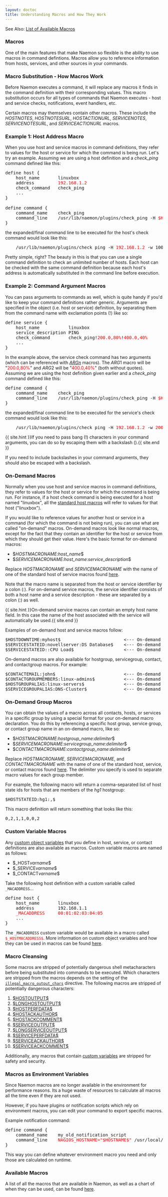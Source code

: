 ```yaml
---
layout: doctoc
title: Understanding Macros and How They Work
---
```


<span class="glyphicon glyphicon-arrow-right"></span> See Also: <a href="macrolist.html">List of Available Macros</a>



### Macros

One of the main features that make Naemon so flexible is the ability to use macros in command
defintions. Macros allow you to reference information from hosts, services, and other sources in your commands.



### Macro Substitution - How Macros Work

Before Naemon executes a command, it will replace any macros it finds in the command definition
with their corresponding values. This macro substitution occurs for all types of commands
that Naemon executes - host and service checks, notifications, event handlers, etc.

Certain macros may themselves contain other macros.
These include the $HOSTNOTES$, $HOSTNOTESURL$, $HOSTACTIONURL$, $SERVICENOTES$, $SERVICENOTESURL$, and $SERVICEACTIONURL$ macros.



### Example 1: Host Address Macro

When you use host and service macros in command definitions, they refer to values for the host or service
for which the command is being run. Let's try an example.
Assuming we are using a host definition and a <i>check_ping</i> command defined like this:

<pre>
define host {
    host_name       linuxbox
    address         <font color="red">192.168.1.2</font>
    check_command   check_ping
    ...
}

define command {
    command_name    check_ping
    command_line    /usr/lib/naemon/plugins/check_ping -H <font color="red">$HOSTADDRESS$</font> -w 100.0,90% -c 200.0,60%
}
</pre>

the expanded/final command line to be executed for the host's check command would look like this:

<pre>
    /usr/lib/naemon/plugins/check_ping -H <font color="red">192.168.1.2</font> -w 100.0,90% -c 200.0,60%
</pre>

Pretty simple, right?
The beauty in this is that you can use a single command definition to check an unlimited
number of hosts. Each host can be checked with the same command definition because each
host's address is automatically substituted in the command line before execution.



### Example 2: Command Argument Macros

You can pass arguments to commands as well, which is quite handy if you'd like to keep
your command definitions rather generic. Arguments are specified in the object
(i.e. host or service) definition, by separating them from the command name with
exclamation points (!) like so:

<pre>
define service {
    host_name           linuxbox
    service_description PING
    check_command       check_ping!<font color="red">200.0,80%</font>!<font color="red">400.0,40%</font>
    ...
}
</pre>

In the example above, the service check command has two arguments (which can be referenced
with <a href="macrolist.html#arg">$ARGn$</a> macros). The $ARG1$ macro will be
"<font color="red">200.0,80%</font>" and $ARG2$ will be "<font color="red">400.0,40%</font>"
(both without quotes). Assuming we are using the host definition given
earlier and a <i>check_ping</i> command defined like this:

<pre>
define command {
    command_name    check_ping
    command_line    /usr/lib/naemon/plugins/check_ping -H <font color="red">$HOSTADDRESS$</font> -w <font color="red">$ARG1$</font> -c <font color="red">$ARG2$</font>
}
</pre>

the expanded/final command line to be executed for the service's check command would look like this:

<pre>
    /usr/lib/naemon/plugins/check_ping -H <font color="red">192.168.1.2</font> -w <font color="red">200.0,80%</font> -c <font color="red">400.0,40%</font>
</pre>

{{ site.hint }}If you need to pass bang (!) characters in your command arguments, you can do so by escaping them with a backslash (\).{{ site.end }}

If you need to include backslashes in your command arguments, they should also be escaped with a backslash.

### On-Demand Macros

Normally when you use host and service macros in command definitions, they refer to values
for the host or service for which the command is being run. For instance, if a host
check command is being executed for a host named "linuxbox", all the <a href="macrolist.html">standard host macros</a> will
refer to values for that host ("linuxbox").

If you would like to reference values for another host or service in a command (for which the command is
not being run), you can use what are called "on-demand" macros. On-demand macros look like normal
macros, except for the fact that they contain an identifier for the host or service from which
they should get their value. Here's the basic format for on-demand macros:

<ul>
<li>$<i>HOSTMACRONAME</i>:<i>host_name</i>$</li>
<li>$<i>SERVICEMACRONAME</i>:<i>host_name</i>:<i>service_description</i>$</li>
</ul>

Replace <i>HOSTMACRONAME</i> and <i>SERVICEMACRONAME</i> with the name of one of the standard host
of service macros found <a href="macrolist.html">here</a>.

Note that the macro name is separated from the host or service identifier by a colon (:).
For on-demand service macros, the service identifier consists of both a host name and a
service description - these are separated by a colon (:) as well.

{{ site.hint }}On-demand service macros can contain an empty host name field.  In this case the name of the host associated with the service will automatically be used.{{ site.end }}

Examples of on-demand host and service macros follow:

<pre>
$HOSTDOWNTIME:myhost$                        <--- On-demand host macro
$SERVICESTATEID:novellserver:DS Database$    <--- On-demand service macro
$SERVICESTATEID::CPU Load$                   <--- On-demand service macro with blank host name field
</pre>

On-demand macros are also available for hostgroup, servicegroup, contact, and contactgroup macros.  For example:

<pre>
$CONTACTEMAIL:john$                          <--- On-demand contact macro
$CONTACTGROUPMEMBERS:linux-admins$           <--- On-demand contactgroup macro
$HOSTGROUPALIAS:linux-servers$               <--- On-demand hostgroup macro
$SERVICEGROUPALIAS:DNS-Cluster$              <--- On-demand servicegroup macro
</pre>



### On-Demand Group Macros

You can obtain the values of a macro across all contacts, hosts, or services
in a specific group by using a special format for your on-demand macro declaration.
You do this by referencing a specific host group, service group, or contact group name
in an on-demand macro, like so:

<ul>
<li>$<i>HOSTMACRONAME</i>:<i>hostgroup_name</i>:<i>delimiter</i>$</li>
<li>$<i>SERVICEMACRONAME</i>:<i>servicegroup_name</i>:<i>delimiter</i>$</li>
<li>$<i>CONTACTMACRONAME</i>:<i>contactgroup_name</i>:<i>delimiter</i>$</li>
</ul>

Replace <i>HOSTMACRONAME</i>, <i>SERVICEMACRONAME</i>, and <i>CONTACTMACRONAME</i> with
the name of one of the standard host, service, or contact macros found <a href="macrolist.html">here</a>.
The delimiter you specify is used to separate macro values for each group member.

For example, the following macro will return a comma-separated list of host state ids for hosts
that are members of the <i>hg1</i> hostgroup:

<pre>
$HOSTSTATEID:hg1:,$
</pre>

This macro definition will return something that looks like this:

<pre>
0,2,1,1,0,0,2
</pre>



### Custom Variable Macros

Any <a href="customobjectvars.html">custom object variables</a> that you define in host,
service, or contact definitions are also available as macros.  Custom variable macros are named as follows:

<ul>
<li>$_HOST<i>varname</i>$</li>
<li>$_SERVICE<i>varname</i>$</li>
<li>$_CONTACT<i>varname</i>$</li>
</ul>

Take the following host definition with a custom variable called `_MACADDRESS`...

<pre>
define host {
    host_name       linuxbox
    address         192.168.1.1
    <font color="red">_MACADDRESS     00:01:02:03:04:05</font>
    ...
}
</pre>

The `_MACADDRESS` custom variable would be available in a macro called <font color="red">`$_HOSTMACADDRESS$`</font>.
More information on custom object variables and how they can be used in macros can be found <a href="customobjectvars.html">here</a>.



### Macro Cleansing

Some macros are stripped of potentially dangerous shell metacharacters before being substituted into commands to be executed.
Which characters are stripped from the macros depends on the setting of
the <a href="configmain.html#illegal_macro_output_chars">`illegal_macro_output_chars`</a> directive.
The following macros are stripped of potentially dangerous characters:

<ol>
<li><a href="macrolist.html#hostoutput">$HOSTOUTPUT$</a>
<li><a href="macrolist.html#longhostoutput">$LONGHOSTOUTPUT$</a>
<li><a href="macrolist.html#hostperfdata">$HOSTPERFDATA$</a>
<li><a href="macrolist.html#hostackauthor">$HOSTACKAUTHOR$</a>
<li><a href="macrolist.html#hostackcomment">$HOSTACKCOMMENT$</a>
<li><a href="macrolist.html#serviceoutput">$SERVICEOUTPUT$</a>
<li><a href="macrolist.html#longserviceoutput">$LONGSERVICEOUTPUT$</a>
<li><a href="macrolist.html#serviceperfdata">$SERVICEPERFDATA$</a>
<li><a href="macrolist.html#serviceackauthor">$SERVICEACKAUTHOR$</a>
<li><a href="macrolist.html#serviceackcomment">$SERVICEACKCOMMENT$</a>
</ol>

Additionally, any macros that contain <a href="customobjectvars.html">custom variables</a> are stripped for safety and security.



### Macros as Environment Variables

Since Naemon macros are no longer available in the environment for performance reasons. Its
a huge waste of resources to calculate all macros all the time even if they are not used.

However, if you have plugins or notification scripts which rely on environment macros, you
can edit your command to export specific macros.

Example notification command:

<pre>
define command {
    command_name    my_old_notification_script
    command_line    <font color="red">NAGIOS_HOSTNAME="$HOSTNAME$"</font> /usr/local/bin/notifiy.pl ...
}
</pre>

This way you can define whatever environment macro you need and only those are calculated on runtime.



### Available Macros

A list of all the macros that are available in Naemon, as well as
a chart of when they can be used, can be found <a href="macrolist.html">here</a>.
